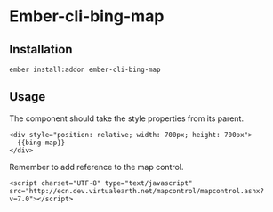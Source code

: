 # Ember-cli-bing-map

## Installation

```
ember install:addon ember-cli-bing-map
``` 

## Usage

The component should take the style properties from its parent.

```
<div style="position: relative; width: 700px; height: 700px">
  {{bing-map}}
</div>

```
Remember to add reference to the map control.
```
<script charset="UTF-8" type="text/javascript" src="http://ecn.dev.virtualearth.net/mapcontrol/mapcontrol.ashx?v=7.0"></script>
```
